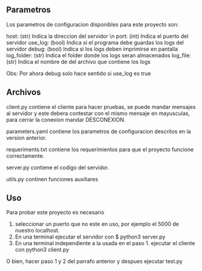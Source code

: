 ## Parametros 
Los parametros de configuracion disponibles para este proyecto son:

host:       (str) Indica la direccion del servidor \n
port:       (int) Indica el puerto del servidor
use_log:    (bool) Indica si el programa debe guardas los logs del servidor
debug:      (bool) Indica si los logs deben imprimirse en pantalla
log_folder: (str) Indica el folder donde los logs seran almacenados
log_file:   (str) Indica el nombre de del archivo que contiene los logs

Obs: Por ahora debug solo hace sentido si use_log es true

## Archivos 
client.py contiene el cliente para hacer pruebas, se puede mandar mensajes al servidor y este debera contestar con el mismo mensaje en mayusculas, para cerrar la conexion mandar DESCONEXION.

parameters.yaml contiene los parametros de configuracion descritos en la version anterior.

requeriments.txt contiene los requerimientos para que el proyecto funcione correctamente.


server.py contiene el codigo del servidor.

utils.py continen funciones auxiliares

## Uso

Para probar este proyecto es necesario
1. seleccionar un puerto que no este en uso, por ejemplo el 5000 de nuestro localhost.
2. En una terminal ejecutar el servidor con $ python3 server.py 
3. En una terminal independiente a la usada en el paso 1. ejecutar el cliente con python3 client.py

O bien, hacer paso 1 y 2 del parrafo anterior y despues ejecutar test.py
